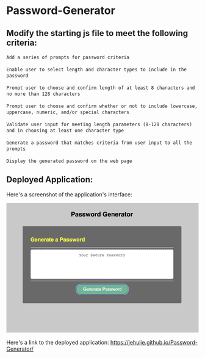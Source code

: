 # Password-Generator

## Modify the starting js file to meet the following criteria:

```
Add a series of prompts for password criteria

Enable user to select length and character types to include in the password

Prompt user to choose and confirm length of at least 8 characters and no more than 128 characters

Prompt user to choose and confirm whether or not to include lowercase, uppercase, numeric, and/or special characters

Validate user input for meeting length parameters (8-128 characters) and in choosing at least one character type

Generate a password that matches criteria from user input to all the prompts

Display the generated password on the web page

```
## Deployed Application:

Here's a screenshot of the application's interface:

![The Password Generator displays a button to "Generate Password".](./Assets/03-javascript-homework-demo.png)


Here's a link to the deployed application: 
https://jehulie.github.io/Password-Generator/